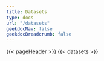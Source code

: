 ```yaml
---
title: Datasets
type: docs
url: "/datasets"
geekdocNav: false
geekdocBreadcrumb: false
---
```

{{< pageHeader >}}
{{< datasets >}}
